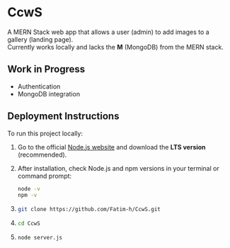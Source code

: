# CcwS

A MERN Stack web app that allows a user (admin) to add images to a gallery (landing page).  
Currently works locally and lacks the **M** (MongoDB) from the MERN stack.

## Work in Progress
- Authentication
- MongoDB integration

## Deployment Instructions

To run this project locally:

1. Go to the official [Node.js website](https://nodejs.org/) and download the **LTS version** (recommended).

2. After installation, check Node.js and npm versions in your terminal or command prompt:

   ```bash
   node -v
   npm -v
3. ```bash
   git clone https://github.com/Fatim-h/CcwS.git
4. ```bash
   cd CcwS
5. ```bash
   node server.js
